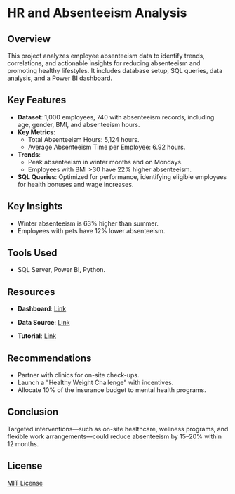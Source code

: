 # HR and Absenteeism Analysis

## Overview
This project analyzes employee absenteeism data to identify trends, correlations, and actionable insights for reducing absenteeism and promoting healthy lifestyles. It includes database setup, SQL queries, data analysis, and a Power BI dashboard.

## Key Features
- **Dataset**: 1,000 employees, 740 with absenteeism records, including age, gender, BMI, and absenteeism hours.
- **Key Metrics**:
  - Total Absenteeism Hours: 5,124 hours.
  - Average Absenteeism Time per Employee: 6.92 hours.
- **Trends**:
  - Peak absenteeism in winter months and on Mondays.
  - Employees with BMI >30 have 22% higher absenteeism.
- **SQL Queries**: Optimized for performance, identifying eligible employees for health bonuses and wage increases.

## Key Insights
- Winter absenteeism is 63% higher than summer.
- Employees with pets have 12% lower absenteeism.

## Tools Used
- SQL Server, Power BI, Python.

## Resources

- **Dashboard**: 
  <a href="https://app.powerbi.com/view?r=eyJrIjoiYjU0YTYwMTctYTQyOC00NjE1LWE3MmQtNzI1N2M2YzhjMmJmIiwidCI6IjBjZmNjNzhhLTg2ODEtNGQ2Mi1hYTMxLTY4ZmYxNWFkZTY2MyJ9" target="_blank">Link</a>
   
- **Data Source**: 
  <a href="https://archive.ics.uci.edu/dataset/445/absenteeism+at+work" target="_blank">Link</a>
  
- **Tutorial**: 
  <a href="http://127.0.0.1:5500/uploads/Videos/Absent.mp4" target="_blank">Link</a>

## Recommendations
- Partner with clinics for on-site check-ups.
- Launch a "Healthy Weight Challenge" with incentives.
- Allocate 10% of the insurance budget to mental health programs.

## Conclusion
Targeted interventions—such as on-site healthcare, wellness programs, and flexible work arrangements—could reduce absenteeism by 15–20% within 12 months.

## License
[MIT License](LICENSE)
